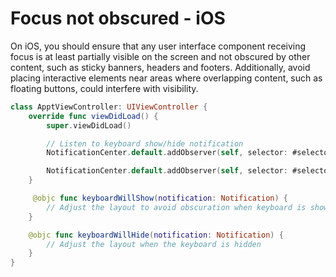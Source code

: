 # Focus not obscured - iOS

On iOS, you should ensure that any user interface component receiving focus is at least partially visible on the screen and not obscured by other content, such as sticky banners, headers and footers. Additionally, avoid placing interactive elements near areas where overlapping content, such as floating buttons, could interfere with visibility.

```swift
class ApptViewController: UIViewController {
    override func viewDidLoad() {
        super.viewDidLoad()

        // Listen to keyboard show/hide notification
        NotificationCenter.default.addObserver(self, selector: #selector(keyboardWillShow), name: UIResponder.keyboardWillShowNotification, object: nil)

        NotificationCenter.default.addObserver(self, selector: #selector(keyboardWillHide), name: UIResponder.keyboardWillHideNotification, object: nil)
    }

     @objc func keyboardWillShow(notification: Notification) {
        // Adjust the layout to avoid obscuration when keyboard is shown
    }

    @objc func keyboardWillHide(notification: Notification) {
        // Adjust the layout when the keyboard is hidden
    }
}
```
